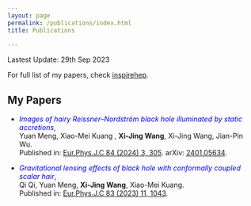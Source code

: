 ```yaml
---
layout: page
permalink: /publications/index.html
title: Publications

---
```


Lastest Update: 29th Sep 2023

For full list of my papers, check [inspirehep](https://inspirehep.net/authors/1899373?ui-citation-summary=true).

## My Papers

- <span style="color:blue;">*Images of hairy Reissner–Nordström black hole illuminated by static accretions*</span>,<br>Yuan Meng, Xiao-Mei Kuang
, **Xi-Jing Wang**, Xi-Jing Wang, Jian-Pin Wu. <br>Published in: [Eur.Phys.J.C 84 (2024) 3, 305]([https://doi.org/10.1103/PhysRevLett.122.201101](https://link.springer.com/article/10.1140/epjc/s10052-024-12686-w)). arXiv: [2401.05634](https://arxiv.org/abs/2401.05634).

- <span style="color:blue;">*Gravitational lensing effects of black hole with conformally coupled scalar hair*</span>,<br>Qi Qi, Yuan Meng, **Xi-Jing Wang**, Xiao-Mei Kuang. <br>Published in: [Eur.Phys.J.C 83 (2023) 11, 1043]([https://doi.org/10.1103/PhysRevLett.131.011002](https://link.springer.com/article/10.1140/epjc/s10052-023-12233-z)).
